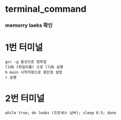 # terminal_command

### memorry laeks 확인
# 1번 터미널
	gcc -g 옵션으로 컴파일
	lldb (파일이름) 으로 lldb 실행
	b main 시작지점으로 중단점 설정
	r 실행
# 2번 터미널
	while true; do leaks (프로세스 넘버); sleep 0.5; done
